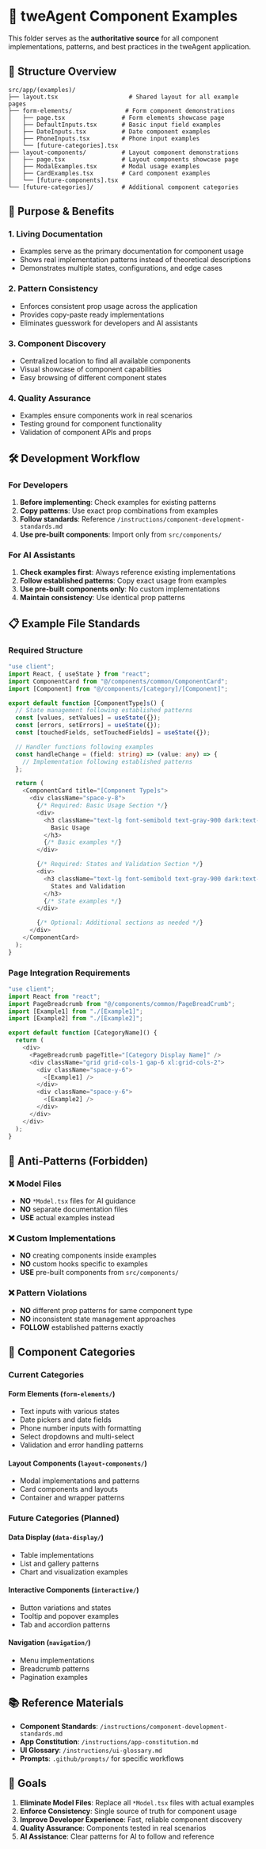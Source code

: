 # 🧱 tweAgent Component Examples

This folder serves as the **authoritative source** for all component implementations, patterns, and best practices in the tweAgent application.

## 📁 Structure Overview

```
src/app/(examples)/
├── layout.tsx                    # Shared layout for all example pages
├── form-elements/               # Form component demonstrations
│   ├── page.tsx                # Form elements showcase page
│   ├── DefaultInputs.tsx       # Basic input field examples
│   ├── DateInputs.tsx          # Date component examples
│   ├── PhoneInputs.tsx         # Phone input examples
│   └── [future-categories].tsx
├── layout-components/          # Layout component demonstrations
│   ├── page.tsx                # Layout components showcase page
│   ├── ModalExamples.tsx       # Modal usage examples
│   ├── CardExamples.tsx        # Card component examples
│   └── [future-components].tsx
└── [future-categories]/        # Additional component categories
```

## 🎯 Purpose & Benefits

### 1. **Living Documentation**

- Examples serve as the primary documentation for component usage
- Shows real implementation patterns instead of theoretical descriptions
- Demonstrates multiple states, configurations, and edge cases

### 2. **Pattern Consistency**

- Enforces consistent prop usage across the application
- Provides copy-paste ready implementations
- Eliminates guesswork for developers and AI assistants

### 3. **Component Discovery**

- Centralized location to find all available components
- Visual showcase of component capabilities
- Easy browsing of different component states

### 4. **Quality Assurance**

- Examples ensure components work in real scenarios
- Testing ground for component functionality
- Validation of component APIs and props

## 🛠️ Development Workflow

### For Developers

1. **Before implementing**: Check examples for existing patterns
2. **Copy patterns**: Use exact prop combinations from examples
3. **Follow standards**: Reference `/instructions/component-development-standards.md`
4. **Use pre-built components**: Import only from `src/components/`

### For AI Assistants

1. **Check examples first**: Always reference existing implementations
2. **Follow established patterns**: Copy exact usage from examples
3. **Use pre-built components only**: No custom implementations
4. **Maintain consistency**: Use identical prop patterns

## 📋 Example File Standards

### Required Structure

```typescript
"use client";
import React, { useState } from "react";
import ComponentCard from "@/components/common/ComponentCard";
import [Component] from "@/components/[category]/[Component]";

export default function [ComponentType]s() {
  // State management following established patterns
  const [values, setValues] = useState({});
  const [errors, setErrors] = useState({});
  const [touchedFields, setTouchedFields] = useState({});

  // Handler functions following examples
  const handleChange = (field: string) => (value: any) => {
    // Implementation following established patterns
  };

  return (
    <ComponentCard title="[Component Type]s">
      <div className="space-y-8">
        {/* Required: Basic Usage Section */}
        <div>
          <h3 className="text-lg font-semibold text-gray-900 dark:text-white mb-4">
            Basic Usage
          </h3>
          {/* Basic examples */}
        </div>

        {/* Required: States and Validation Section */}
        <div>
          <h3 className="text-lg font-semibold text-gray-900 dark:text-white mb-4">
            States and Validation
          </h3>
          {/* State examples */}
        </div>

        {/* Optional: Additional sections as needed */}
      </div>
    </ComponentCard>
  );
}
```

### Page Integration Requirements

```typescript
"use client";
import React from "react";
import PageBreadcrumb from "@/components/common/PageBreadCrumb";
import [Example1] from "./[Example1]";
import [Example2] from "./[Example2]";

export default function [CategoryName]() {
  return (
    <div>
      <PageBreadcrumb pageTitle="[Category Display Name]" />
      <div className="grid grid-cols-1 gap-6 xl:grid-cols-2">
        <div className="space-y-6">
          <[Example1] />
        </div>
        <div className="space-y-6">
          <[Example2] />
        </div>
      </div>
    </div>
  );
}
```

## 🚫 Anti-Patterns (Forbidden)

### ❌ Model Files

- **NO** `*Model.tsx` files for AI guidance
- **NO** separate documentation files
- **USE** actual examples instead

### ❌ Custom Implementations

- **NO** creating components inside examples
- **NO** custom hooks specific to examples
- **USE** pre-built components from `src/components/`

### ❌ Pattern Violations

- **NO** different prop patterns for same component type
- **NO** inconsistent state management approaches
- **FOLLOW** established patterns exactly

## 🔧 Component Categories

### Current Categories

#### Form Elements (`form-elements/`)

- Text inputs with various states
- Date pickers and date fields
- Phone number inputs with formatting
- Select dropdowns and multi-select
- Validation and error handling patterns

#### Layout Components (`layout-components/`)

- Modal implementations and patterns
- Card components and layouts
- Container and wrapper patterns

### Future Categories (Planned)

#### Data Display (`data-display/`)

- Table implementations
- List and gallery patterns
- Chart and visualization examples

#### Interactive Components (`interactive/`)

- Button variations and states
- Tooltip and popover examples
- Tab and accordion patterns

#### Navigation (`navigation/`)

- Menu implementations
- Breadcrumb patterns
- Pagination examples

## 📚 Reference Materials

- **Component Standards**: `/instructions/component-development-standards.md`
- **App Constitution**: `/instructions/app-constitution.md`
- **UI Glossary**: `/instructions/ui-glossary.md`
- **Prompts**: `.github/prompts/` for specific workflows

## 🎯 Goals

1. **Eliminate Model Files**: Replace all `*Model.tsx` files with actual examples
2. **Enforce Consistency**: Single source of truth for component usage
3. **Improve Developer Experience**: Fast, reliable component discovery
4. **Quality Assurance**: Components tested in real scenarios
5. **AI Assistance**: Clear patterns for AI to follow and reference
